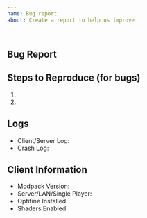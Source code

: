 ```yaml
---
name: Bug report
about: Create a report to help us improve

---
```


<!-- Thank you for submitting an issue for the relevant topic. Please ensure that you fill in all the required information needed as specified by the template below. -->
<!-- Note: As you are reporting a bug, please ensure that you have logs uploaded to either Pastebin/Gist etc... No logs, not in Pastebin/ gist = Closing, and Ignoring the issue! -->
<!-- NOTE: If you have other mods installed or you have changed versions; please revert to a clean install and test again with a crash/bug before posting. -->

## Bug Report
<!---  describe the current behavior -->

## Steps to Reproduce (for bugs)
<!--- Provide a link to a live example, or an unambiguous set of steps to -->
1.
2.
<!--- Add more if needed -->

## Logs
<!-- Twitch logs can be found in the installation directory for the Twitch App.  Or click the "..." button on StoneBlock and hit "Open Folder" -->
<!-- Then upload the latest/crash logs to PasteBin or Gist. DON'T Upload them to GitHub -->
* Client/Server Log:
* Crash Log:

## Client Information
<!--- Include as many relevant details about the environment you experienced the bug in -->
* Modpack Version:
* Server/LAN/Single Player:
* Optifine Installed:
* Shaders Enabled:
